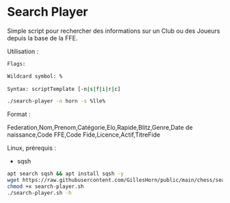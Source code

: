 # Search Player

Simple script pour rechercher des informations sur un Club ou des Joueurs depuis la base de la FFE.

Utilisation :
```bash
Flags:

Wildcard symbol: %
   
Syntax: scriptTemplate [-n|s|f|i|r|c]

./search-player -n horn -s %lle%

```

Format : 

Federation,Nom,Prenom,Catégorie,Elo,Rapide,Blitz,Genre,Date de naissance,Code FFE,Code Fide,Licence,Actif,TitreFide

Linux, prérequis :

- sqsh
```bash
apt search sqsh && apt install sqsh -y
wget https://raw.githubusercontent.com/GillesHorn/public/main/chess/search-player.sh
chmod +x search-player.sh
./search-player.sh -h
```
